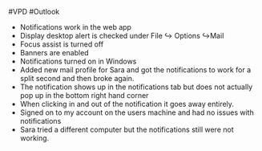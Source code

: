 #VPD 
#Outlook 

- Notifications work in the web app
- Display desktop alert is checked under File ↪ Options ↪Mail
- Focus assist is turned off
- Banners are enabled
- Notifications turned on in Windows
- Added new mail profile for Sara and got the notifications to work for a split second and then broke again.
- The notification shows up in the notifications tab but does not actually pop up in the bottom right hand corner
- When clicking in and out of the notification it goes away entirely. 
- Signed on to my account on the users machine and had no issues with notifications
- Sara tried a different computer but the notifications still were not working. 

